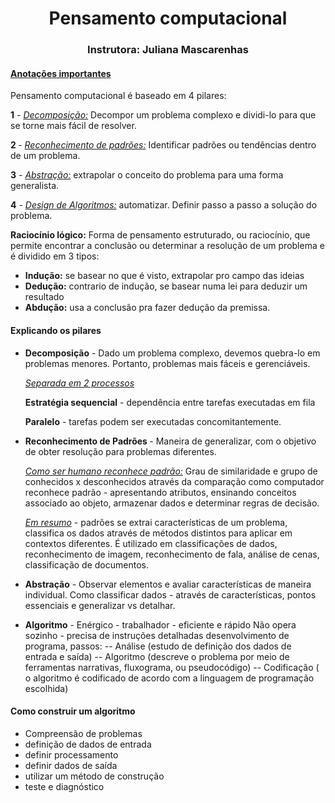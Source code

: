 # <center> Pensamento computacional 

### <center>Instrutora: Juliana Mascarenhas </center>

#### <u> Anotações importantes </u>



Pensamento computacional é baseado em 4 pilares:



<b>1</b> <i>- <u>Decomposição:</u></i> Decompor um problema complexo e dividi-lo para que se torne mais fácil de resolver. 

<b>2 </b><i>- <u>Reconhecimento de padrões:</u></i> Identificar padrões ou tendências dentro de um problema.

<b>3</b>  <i>- <u>Abstração:</u></i> extrapolar o conceito do problema para uma forma generalista.

<b>4</b>  <i>- <u>Design de Algoritmos:</u></i> automatizar. Definir passo a passo a solução do problema.



<b>Raciocínio lógico:</b> Forma de pensamento estruturado, ou raciocínio, que permite encontrar a conclusão ou determinar a resolução de um problema e é dividido em 3 tipos:

- <b>Indução:</b> se basear no que é visto, extrapolar pro campo das ideias 
- <b>Dedução:</b> contrario de indução, se basear numa lei para deduzir um resultado
- <b>Abdução:</b> usa a conclusão pra fazer dedução da premissa. 



#### Explicando os pilares 

- <b>Decomposição</b> - Dado um problema complexo, devemos quebra-lo em problemas menores. Portanto, problemas mais fáceis e gerenciáveis. 

  <i><u>Separada em 2 processos</u></i> 
  
  <b>Estratégia sequencial</b> - dependência entre tarefas executadas em fila 
  
  <b>Paralelo</b> - tarefas podem ser executadas concomitantemente.

- <b>Reconhecimento de Padrões </b>-  Maneira de generalizar, com o objetivo de obter resolução para problemas diferentes.

  <u><i>Como ser humano reconhece padrão:</i></u> Grau de similaridade e grupo de conhecidos x desconhecidos através da comparação como computador reconhece padrão - apresentando atributos, ensinando conceitos associado ao objeto, armazenar dados e determinar regras de decisão.

  <u><i>Em resumo</i></u> - padrões se extrai características de um problema, classifica os dados através de métodos distintos para aplicar em contextos diferentes.
  É utilizado em classificações de dados, reconhecimento de imagem, reconhecimento de fala, análise de cenas, classificação de documentos.

- <b>Abstração</b> - Observar elementos e avaliar características de maneira individual.
  Como classificar dados - através de características, pontos essenciais e generalizar vs detalhar.

- <b>Algoritmo</b> - Enérgico - trabalhador - eficiente e rápido
  Não opera sozinho - precisa de instruções detalhadas desenvolvimento de programa, passos: 
  -- Análise (estudo de definição dos dados de entrada e saída) 
  -- Algoritmo (descreve o problema por meio de ferramentas narrativas, fluxograma, ou pseudocódigo)
  -- Codificação ( o algoritmo é codificado de acordo com a linguagem de programação escolhida) 

#### Como construir um algoritmo 

- Compreensão de problemas
- definição de dados de entrada
- definir processamento 
- definir dados de saída 
- utilizar um método de construção 
- teste e diagnóstico

